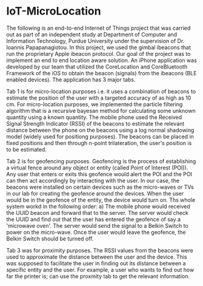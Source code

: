 # IoT-MicroLocation
The following is an end-to-end Internet of Things  project that was carried out as part of an independent study at Department of Computer and Information Technology, Purdue University under the supervision of Dr. Ioannis Papapanagiotou. In this project, we used the gimbal ibeacons that run the proprietary Apple ibeacon protocol. Our goal of the project was to implement an end to end location aware solution. 
An iPhone application was developed by our team that utilized the CoreLocation and CoreBluetooth Framework of the iOS to obtain the beacon (signals) from the ibeacons (BLE enabled devices). The application has 3 major tabs. 

Tab 1 is for micro-location purposes i.e. it uses a combination of beacons to estimate the position of the user with a targeted accuracy of as high as 10 cm. For micro-location purposes, we implemented the particle filtering algorithm that is a recursive bayesan method for calculating some unknown quantity using a known quantity. The mobile phone used the Received Signal Strength Indicator (RSSI) of the beacons to estimate the relevant distance between the phone on the beacons using a log normal shadowing model (widely used for positiong purposes). The beacons can be placed in fixed positions and then through n-point trilateration, the user's position is to be estimated. 

Tab 2 is for geofencing purposes. Geofencing is the process of establishing a virtual fence around any object or entity (called Point of Interest (POI)). Any user that enters or exits this geofence would alert the POI and the POI can then act accordingly by interacting with the user. In our case, the beacons were installed on certain devices such as the micro-waves or TVs in our lab for creating the geofence around the devices. When the user would be in the geofence of the entity, the device would turn on. Ths whole system workd in the following order: a) The mobile phone would received the UUID beacon and forward that to the server. The server would check the UUID and find out that the user has entered the geofence of say a 'microwave oven'. The server would send the signal to a Belkin Switch to power on the micro-wave. Once the user would leave the geofence, the Belkin Switch should be turned off. 

Tab 3 was for proximity purposes. The RSSI values from the beacons were used to approximate the distance between the user and the device. This was supposed to facilitate the user in finding out its distance between a specific entity and the user. For  example, a user who wants to find out how far the printer is; can use the proxmity tab to get the relevant information. 



